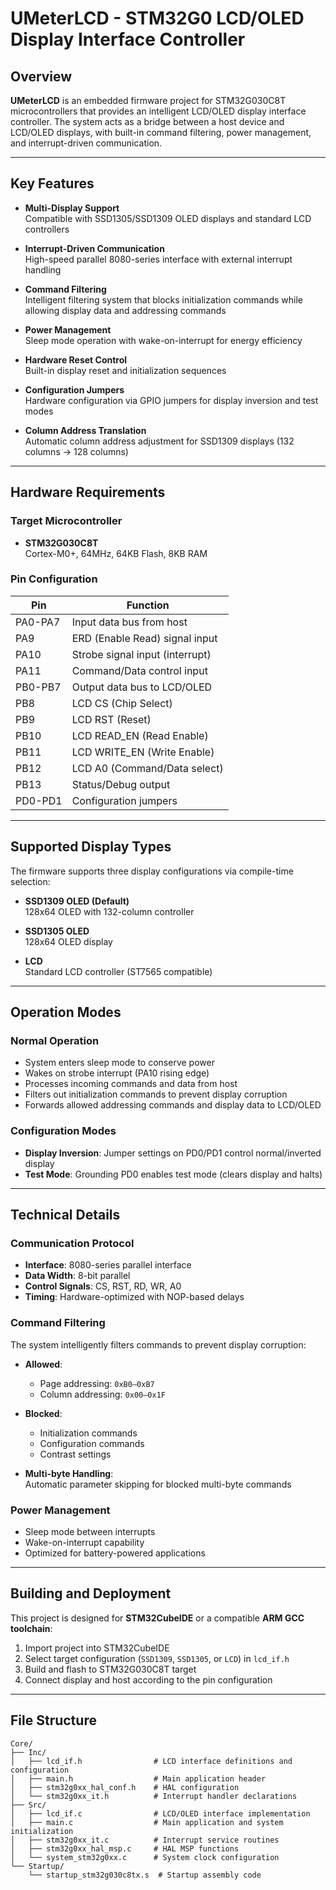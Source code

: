 # UMeterLCD - STM32G0 LCD/OLED Display Interface Controller

## Overview

**UMeterLCD** is an embedded firmware project for STM32G030C8T microcontrollers that provides an intelligent LCD/OLED display interface controller. The system acts as a bridge between a host device and LCD/OLED displays, with built-in command filtering, power management, and interrupt-driven communication.

---

## Key Features

- **Multi-Display Support**  
  Compatible with SSD1305/SSD1309 OLED displays and standard LCD controllers

- **Interrupt-Driven Communication**  
  High-speed parallel 8080-series interface with external interrupt handling

- **Command Filtering**  
  Intelligent filtering system that blocks initialization commands while allowing display data and addressing commands

- **Power Management**  
  Sleep mode operation with wake-on-interrupt for energy efficiency

- **Hardware Reset Control**  
  Built-in display reset and initialization sequences

- **Configuration Jumpers**  
  Hardware configuration via GPIO jumpers for display inversion and test modes

- **Column Address Translation**  
  Automatic column address adjustment for SSD1309 displays (132 columns → 128 columns)

---

## Hardware Requirements

### Target Microcontroller

- **STM32G030C8T**  
  Cortex-M0+, 64MHz, 64KB Flash, 8KB RAM

### Pin Configuration

| Pin      | Function                             |
|----------|--------------------------------------|
| PA0-PA7  | Input data bus from host             |
| PA9      | ERD (Enable Read) signal input       |
| PA10     | Strobe signal input (interrupt)      |
| PA11     | Command/Data control input           |
| PB0-PB7  | Output data bus to LCD/OLED          |
| PB8      | LCD CS (Chip Select)                 |
| PB9      | LCD RST (Reset)                      |
| PB10     | LCD READ_EN (Read Enable)            |
| PB11     | LCD WRITE_EN (Write Enable)          |
| PB12     | LCD A0 (Command/Data select)         |
| PB13     | Status/Debug output                  |
| PD0-PD1  | Configuration jumpers                |

---

## Supported Display Types

The firmware supports three display configurations via compile-time selection:

- **SSD1309 OLED (Default)**  
  128x64 OLED with 132-column controller

- **SSD1305 OLED**  
  128x64 OLED display

- **LCD**  
  Standard LCD controller (ST7565 compatible)

---

## Operation Modes

### Normal Operation

- System enters sleep mode to conserve power  
- Wakes on strobe interrupt (PA10 rising edge)  
- Processes incoming commands and data from host  
- Filters out initialization commands to prevent display corruption  
- Forwards allowed addressing commands and display data to LCD/OLED  

### Configuration Modes

- **Display Inversion**: Jumper settings on PD0/PD1 control normal/inverted display  
- **Test Mode**: Grounding PD0 enables test mode (clears display and halts)  

---

## Technical Details

### Communication Protocol

- **Interface**: 8080-series parallel interface  
- **Data Width**: 8-bit parallel  
- **Control Signals**: CS, RST, RD, WR, A0  
- **Timing**: Hardware-optimized with NOP-based delays  

### Command Filtering

The system intelligently filters commands to prevent display corruption:

- **Allowed**:  
  - Page addressing: `0xB0–0xB7`  
  - Column addressing: `0x00–0x1F`

- **Blocked**:  
  - Initialization commands  
  - Configuration commands  
  - Contrast settings

- **Multi-byte Handling**:  
  Automatic parameter skipping for blocked multi-byte commands

### Power Management

- Sleep mode between interrupts  
- Wake-on-interrupt capability  
- Optimized for battery-powered applications  

---

## Building and Deployment

This project is designed for **STM32CubeIDE** or a compatible **ARM GCC toolchain**:

1. Import project into STM32CubeIDE  
2. Select target configuration (`SSD1309`, `SSD1305`, or `LCD`) in `lcd_if.h`  
3. Build and flash to STM32G030C8T target  
4. Connect display and host according to the pin configuration  

---

## File Structure

```
Core/
├── Inc/
│   ├── lcd_if.h                # LCD interface definitions and configuration
│   ├── main.h                  # Main application header
│   ├── stm32g0xx_hal_conf.h    # HAL configuration
│   └── stm32g0xx_it.h          # Interrupt handler declarations
├── Src/
│   ├── lcd_if.c                # LCD/OLED interface implementation
│   ├── main.c                  # Main application and system initialization
│   ├── stm32g0xx_it.c          # Interrupt service routines
│   ├── stm32g0xx_hal_msp.c     # HAL MSP functions
│   └── system_stm32g0xx.c      # System clock configuration
└── Startup/
    └── startup_stm32g030c8tx.s  # Startup assembly code
```
